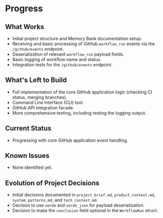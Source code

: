 # Progress

## What Works

- Initial project structure and Memory Bank documentation setup.
- Receiving and basic processing of GitHub `workflow_run` events via the `/github/events` endpoint.
- Deserialization of relevant `workflow_run` payload fields.
- Basic logging of workflow name and status.
- Integration tests for the `/github/events` endpoint.

## What's Left to Build

- Full implementation of the core GitHub application logic (checking CI status, merging branches).
- Command Line Interface (CLI) tool.
- GitHub API integration facade.
- More comprehensive testing, including testing the logging output.

## Current Status

- Progressing with core GitHub application event handling.

## Known Issues

- None identified yet.

## Evolution of Project Decisions

- Initial decisions documented in `project_brief.md`, `product_context.md`, `system_patterns.md`, and `tech_context.md`.
- Decision to use `serde` and `serde_json` for payload deserialization.
- Decision to make the `conclusion` field optional in the `WorkflowRun` struct.
